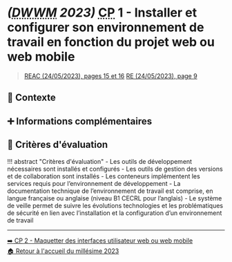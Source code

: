 # _(<abbr title="Développeur Web et Web Mobile">DWWM</abbr> 2023)_ <abbr title="Compétence Professionnelle">CP</abbr> 1 - Installer et configurer son environnement de travail en fonction du projet web ou web mobile
> [REAC (24/05/2023), pages 15 et 16](https://www.banque.di.afpa.fr/EspaceEmployeursCandidatsActeurs/EGPResultat.aspx?ct=01280m04&type=t)
> [RE (24/05/2023), page 9](https://www.banque.di.afpa.fr/EspaceEmployeursCandidatsActeurs/EGPResultat.aspx?ct=01280m04&type=t)

## 🚀 Contexte

## ➕ Informations complémentaires

## 📝 Critères d'évaluation
!!! abstract "Critères d'évaluation"
    - Les outils de développement nécessaires sont installés et configurés
    - Les outils de gestion des versions et de collaboration sont installés
    - Les conteneurs implémentent les services requis pour l’environnement de développement
    - La documentation technique de l’environnement de travail est comprise, en langue française ou anglaise (niveau B1 CECRL pour l’anglais)
    - Le système de veille permet de suivre les évolutions technologies et les problématiques de sécurité en lien avec l’installation et la configuration d’un environnement de travail

---

[➡️ <abbr title="Compétence Professionnelle">CP</abbr> 2 - Maquetter des interfaces utilisateur web ou web mobile](cp-2-maquetter-des-interfaces-utilisateur-web-ou-web-mobile.md)  
[🏠 Retour à l'accueil du millésime 2023](index.md)
